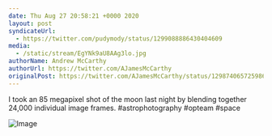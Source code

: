 ```yaml
---
date: Thu Aug 27 20:58:21 +0000 2020
layout: post
syndicateUrl:
  - https://twitter.com/pudymody/status/1299088886430404609
media:
  - /static/stream/EgYNk9aU8AAg3lo.jpg
authorName: Andrew McCarthy
authorUrl: https://twitter.com/AJamesMcCarthy
originalPost: https://twitter.com/AJamesMcCarthy/status/1298740657259868160
---
```

I took an 85 megapixel shot of the moon last night by blending together 24,000 individual image frames. #astrophotography #opteam #space 

![Image](/static/stream/EgYNk9aU8AAg3lo.jpg)
